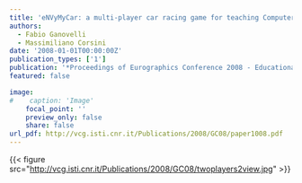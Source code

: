 ```yaml
---
title: 'eNVyMyCar: a multi-player car racing game for teaching Computer Graphics'
authors:
  - Fabio Ganovelli
  - Massimiliano Corsini
date: '2008-01-01T00:00:00Z'
publication_types: ['1']
publication: '*Proceedings of Eurographics Conference 2008 - Educational Papers*'
featured: false

image:
#    caption: 'Image'
    focal_point: ''
    preview_only: false
    share: false
url_pdf: http://vcg.isti.cnr.it/Publications/2008/GC08/paper1008.pdf
---
```

{{< figure src="http://vcg.isti.cnr.it/Publications/2008/GC08/twoplayers2view.jpg" >}}
